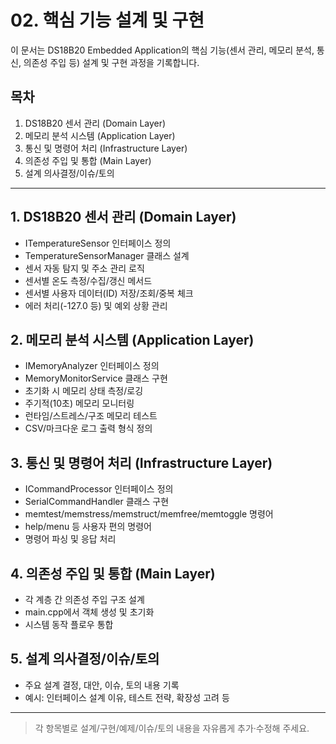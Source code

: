 # 02. 핵심 기능 설계 및 구현

이 문서는 DS18B20 Embedded Application의 핵심 기능(센서 관리, 메모리 분석, 통신, 의존성 주입 등) 설계 및 구현 과정을 기록합니다.

## 목차
1. DS18B20 센서 관리 (Domain Layer)
2. 메모리 분석 시스템 (Application Layer)
3. 통신 및 명령어 처리 (Infrastructure Layer)
4. 의존성 주입 및 통합 (Main Layer)
5. 설계 의사결정/이슈/토의

---

## 1. DS18B20 센서 관리 (Domain Layer)
- ITemperatureSensor 인터페이스 정의
- TemperatureSensorManager 클래스 설계
- 센서 자동 탐지 및 주소 관리 로직
- 센서별 온도 측정/수집/갱신 메서드
- 센서별 사용자 데이터(ID) 저장/조회/중복 체크
- 에러 처리(-127.0 등) 및 예외 상황 관리

## 2. 메모리 분석 시스템 (Application Layer)
- IMemoryAnalyzer 인터페이스 정의
- MemoryMonitorService 클래스 구현
- 초기화 시 메모리 상태 측정/로깅
- 주기적(10초) 메모리 모니터링
- 런타임/스트레스/구조 메모리 테스트
- CSV/마크다운 로그 출력 형식 정의

## 3. 통신 및 명령어 처리 (Infrastructure Layer)
- ICommandProcessor 인터페이스 정의
- SerialCommandHandler 클래스 구현
- memtest/memstress/memstruct/memfree/memtoggle 명령어
- help/menu 등 사용자 편의 명령어
- 명령어 파싱 및 응답 처리

## 4. 의존성 주입 및 통합 (Main Layer)
- 각 계층 간 의존성 주입 구조 설계
- main.cpp에서 객체 생성 및 초기화
- 시스템 동작 플로우 통합

## 5. 설계 의사결정/이슈/토의
- 주요 설계 결정, 대안, 이슈, 토의 내용 기록
- 예시: 인터페이스 설계 이유, 테스트 전략, 확장성 고려 등

---

> 각 항목별로 설계/구현/예제/이슈/토의 내용을 자유롭게 추가·수정해 주세요.
